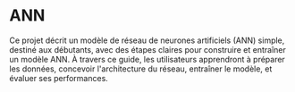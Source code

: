 # ANN
Ce projet décrit un modèle de réseau de neurones artificiels (ANN) simple, destiné aux débutants, avec des étapes claires pour construire et entraîner un modèle ANN. À travers ce guide, les utilisateurs apprendront à préparer les données, concevoir l'architecture du réseau, entraîner le modèle, et évaluer ses performances.
